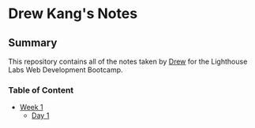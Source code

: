 # Drew Kang's Notes

## Summary

This repository contains all of the notes taken by [Drew](https://github.com/KangerDrew) for the Lighthouse Labs Web Development Bootcamp.


### Table of Content

* [Week 1](/Week_1)
  * [Day 1](/Week_1/Day_1)

